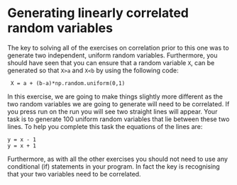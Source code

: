 # Generating linearly correlated random variables

The key to solving all of the exercises on correlation prior to this one was to generate two independent, uniform random variables.  Furthermore, you should have seen that you can ensure that a random variable `X`, can be generated so that `X>a` and `X<b` by using the following code:

````
 X = a + (b-a)*np.random.uniform(0,1)
 ````

In this exercise, we are going to make things slightly more different as the two random variables we are going to generate will need to be correlated.  If you press run on the run you will see two straight lines will appear.  Your task is to generate 100 uniform random variables that lie between these two lines.  To help you complete this task the equations of the lines are:

````
y = x - 1
y = x + 1
````

Furthermore, as with all the other exercises you should not need to use any conditional (if) statements in your program.  In fact the key is recognising that your two variables need to be correlated.

